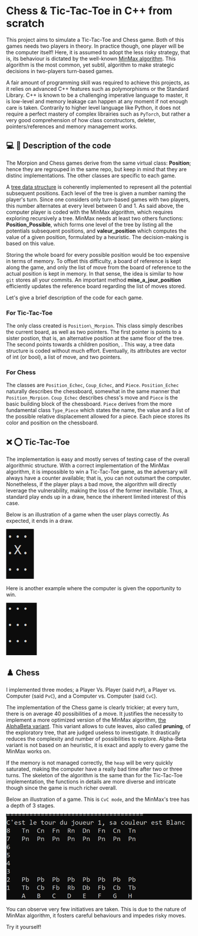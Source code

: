 # Chess & Tic-Tac-Toe in C++ from scratch

This project aims to simulate a Tic-Tac-Toe and Chess game. Both of this games needs two players in theory. 
In practice though, one player will be the computer itself! Here, it is assumed to adopt the less risky strategy, that is, its behaviour is dictated by the well-known [MinMax algorithm](https://en.wikipedia.org/wiki/Minimax). This algorithm is the most common, yet subtil, algorithm to make strategic decisions in two-players turn-based games.

A fair amount of programming skill was required to achieve this projects, as it relies on advanced C++ features such as polymorphisms or the Standard Library.
C++ is known to be a challenging imperative language to master, it is low-level and memory leakage can happen at any moment if not enough care is taken. Contrarily to higher level language like Python, it does not require a perfect mastery of complex librairies such as `PyTorch`, but rather a very good comprehension of how class constructors, deleter, pointers/references and memory management works.

## 💻 🤖 Description of the code

The Morpion and Chess games derive from the same virtual class: **Position**; hence they are regrouped in the same repo, but keep in mind that they are distinc implementations. The other classes are specific to each game.

A [tree data structure](https://en.wikipedia.org/wiki/Tree_(abstract_data_type)) is coherently implemented to represent all the potential subsequent positions. Each level of the tree is given a number naming the player's turn. Since one considers only turn-based games with two players, this number alternates at every level between $0$ and $1$.
As said above, the computer player is coded with the MinMax algorithm, which requires exploring recursively a tree.
MinMax needs at least two others functions: **Position_Possible**, which forms one level of the tree by listing all the potentials subsequent positions, and **valeur_position** which computes the value of a given position, formulated by a heuristic. The decision-making is based on this value.

Storing the whole board for every possible position would be too expensive in terms of memory. To offset this difficulty, a board of reference is kept along the game, and only the list of move from the board of reference to the actual position is kept in memory. In that sense, the idea is similar to how `git` stores all your commits.
An important method **mise_a_jour_position** efficiently updates the reference board regarding the list of moves stored.

Let's give a brief description of the code for each game.

### For Tic-Tac-Toe

The only class created is `Position\_Morpion`. This class simply describes the current board, as well as two pointers. The first pointer is points to a sister postion, that is, an alternative position at the same floor of the tree. The second points towards a children position, . This way, a tree data structure is coded without much effort. Eventually, its attributes are vector of int (or bool), a list of move, and two pointers.

### For Chess

The classes are `Position_Echec`, `Coup_Echec`, and `Piece`. `Position_Echec` naturally describes the chessboard, somewhat in the same manner that `Position_Morpion`.
`Coup_Echec` describes chess's move and `Piece` is the basic building block of the chessboard. `Piece` derives from the more fundamental class `Type_Piece`  which states the name, the value and a list of the possible
relative displacement allowed for a piece. Each piece stores its color and position on the chessboard.


## ❌ ⭕ Tic-Tac-Toe

The implementation is easy and mostly serves of testing case of the overall algorithmic structure. With a correct implementation
of the MinMax algorithm, it is impossible to win a Tic-Tac-Toe game, as the adversary will always have a counter available; that is, you can not outsmart the computer.
Nonetheless, if the player plays a bad move, the algorithm will directly leverage the vulnerability, making the loss of the former inevitable. Thus, a standard play ends up in a draw, hence the inherent limited interest
of this case.

Below is an illustration of a game when the user plays correctly. As expected, it ends in a draw.

![](Tic-Tac-Toe/img/TTT.gif)

Here is another example where the computer is given the opportunity to win.

![](Tic-Tac-Toe/img/ezgif.com-animated-gif-maker.gif)

## ♟️ Chess

I implemented three modes; a Player Vs. Player (said `PvP`), a Player vs. Computer (said `PvC`), and a Computer vs. Computer (said `CvC`). 

The implementation of the Chess game is clearly trickier; at every turn, there is on average 40 possibilities of a move. It justifies the necessity to implement a more optimized version of the MinMax algorithm, [the AlphaBeta variant](https://en.wikipedia.org/wiki/Alpha%E2%80%93beta_pruning). This variant allows to cute leaves, also called **pruning**, of the exploratory tree, that are judged useless to investigate. It drastically reduces the complexity and number of possibilities to explore. Alpha-Beta variant is not based on an heuristic, it is exact and apply to every game the MinMax works on.

If the memory is not managed correctly, the `heap` will be very quickly saturated, making the computer have a really bad time after two or three turns. The skeleton of the algorithm is the same than for the Tic-Tac-Toe implementation, 
the functions in details are more diverse and intricate though since the game is much richer overall.

Below an illustration of a game. This is `CvC mode`, and the MinMax's tree has a depth of 3 stages.

![](Chess/img/ezgif.com-animated-gif-maker.gif)

You can observe very few initiatives are taken. This is due to the nature of MinMax algorithm, it fosters careful behaviours and impedes risky moves. 


Try it yourself! 
